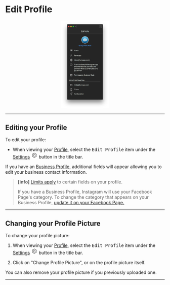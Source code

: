 # Edit Profile

<p style="text-align: center; margin-top: 1em;"><img src="/views/assets/edit-profile.png" width="30%" height="30%" /></p>

------

## Editing your Profile

To edit your profile:

- When viewing your [Profile](/views/profile.md), select the <kbd>Edit Profile</kbd> item under the [Settings](/views/profile/settings.md) <img src="/views/assets/settings.png" width="20" height="20" /> button in the title bar.

If you have an [Business Profile](//views/profile/businessprofiles.md), additional fields will appear allowing you to edit your business contact information. 

> **[info]**
> [Limits apply](//misc/limits.md) to certain fields on your profile.
>
> If you have a Business Profile, Instagram will use your Facebook Page's category. To change the category that appears on your Business Profile, [update it on your Facebook Page.](https://www.facebook.com/help/222732947737668/)

------

## Changing your Profile Picture

To change your profile picture:

1. When viewing your [Profile](/views/profile.md), select the <kbd>Edit Profile</kbd> item under the [Settings](/views/profile/settings.md) <img src="/views/assets/settings.png" width="20" height="20" /> button in the title bar.

2. Click on "Change Profile Picture", or on the profile picture itself.

You can also remove your profile picture if you previously uploaded one.

------
 